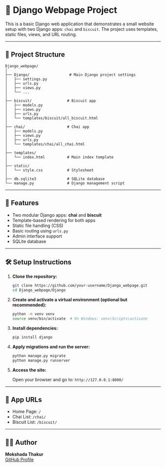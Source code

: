 # 🧁 Django Webpage Project

This is a basic Django web application that demonstrates a small website setup with two Django apps: `chai` and `biscuit`. The project uses templates, static files, views, and URL routing.

---

## 📁 Project Structure

```
Django_webpage/
│
├── Django/                  # Main Django project settings
│   ├── settings.py
│   ├── urls.py
│   ├── views.py
│   └── ...
│
├── biscuit/                # Biscuit app
│   ├── models.py
│   ├── views.py
│   ├── urls.py
│   └── templates/biscuit/all_biscuit.html
│
├── chai/                   # Chai app
│   ├── models.py
│   ├── views.py
│   ├── urls.py
│   └── templates/chai/all_chai.html
│
├── templates/
│   └── index.html          # Main index template
│
├── static/
│   └── style.css           # Stylesheet
│
├── db.sqlite3              # SQLite database
└── manage.py               # Django management script
```

---

## 🚀 Features

- Two modular Django apps: **chai** and **biscuit**
- Template-based rendering for both apps
- Static file handling (CSS)
- Basic routing using `urls.py`
- Admin interface support
- SQLite database

---

## 🛠️ Setup Instructions

1. **Clone the repository:**

   ```bash
   git clone https://github.com/your-username/Django_webpage.git
   cd Django_webpage/Django
   ```

2. **Create and activate a virtual environment (optional but recommended):**

   ```bash
   python -m venv venv
   source venv/bin/activate  # On Windows: venv\Scripts\activate
   ```

3. **Install dependencies:**

   ```bash
   pip install django
   ```

4. **Apply migrations and run the server:**

   ```bash
   python manage.py migrate
   python manage.py runserver
   ```

5. **Access the site:**

   Open your browser and go to: `http://127.0.0.1:8000/`

---

## 🧩 App URLs

- Home Page: `/`
- Chai List: `/chai/`
- Biscuit List: `/biscuit/`

---

## 👨‍💻 Author

**Mokshada Thakur**  
[GitHub Profile](https://github.com/mokshadathakur)
